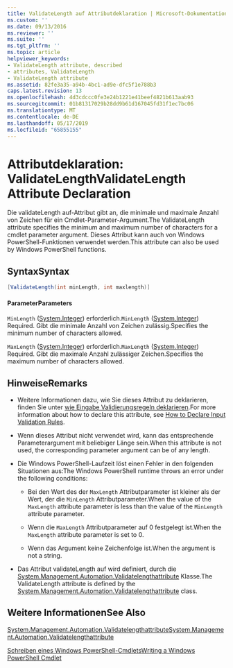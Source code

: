 ```yaml
---
title: ValidateLength auf Attributdeklaration | Microsoft-Dokumentation
ms.custom: ''
ms.date: 09/13/2016
ms.reviewer: ''
ms.suite: ''
ms.tgt_pltfrm: ''
ms.topic: article
helpviewer_keywords:
- ValidateLength attribute, described
- attributes, ValidateLength
- ValidateLength attribute
ms.assetid: 82fe3a35-a94b-4bc1-ad9e-dfc5f1e788b3
caps.latest.revision: 13
ms.openlocfilehash: 4d3cdccc0fe3e24b1221e41beef4821b613aab93
ms.sourcegitcommit: 01b81317029b28dd9b61d167045fd31f1ec7bc06
ms.translationtype: MT
ms.contentlocale: de-DE
ms.lasthandoff: 05/17/2019
ms.locfileid: "65855155"
---
```

# <a name="validatelength-attribute-declaration"></a><span data-ttu-id="d566f-102">Attributdeklaration: ValidateLength</span><span class="sxs-lookup"><span data-stu-id="d566f-102">ValidateLength Attribute Declaration</span></span>

<span data-ttu-id="d566f-103">Die validateLength auf-Attribut gibt an, die minimale und maximale Anzahl von Zeichen für ein Cmdlet-Parameter-Argument.</span><span class="sxs-lookup"><span data-stu-id="d566f-103">The ValidateLength attribute specifies the minimum and maximum number of characters for a cmdlet parameter argument.</span></span> <span data-ttu-id="d566f-104">Dieses Attribut kann auch von Windows PowerShell-Funktionen verwendet werden.</span><span class="sxs-lookup"><span data-stu-id="d566f-104">This attribute can also be used by Windows PowerShell functions.</span></span>

## <a name="syntax"></a><span data-ttu-id="d566f-105">Syntax</span><span class="sxs-lookup"><span data-stu-id="d566f-105">Syntax</span></span>

```csharp
[ValidateLength(int minLength, int maxlength)]
```

#### <a name="parameters"></a><span data-ttu-id="d566f-106">Parameter</span><span class="sxs-lookup"><span data-stu-id="d566f-106">Parameters</span></span>

<span data-ttu-id="d566f-107">`MinLength` ([System.Integer](/dotnet/api/System.Integer)) erforderlich.</span><span class="sxs-lookup"><span data-stu-id="d566f-107">`MinLength` ([System.Integer](/dotnet/api/System.Integer)) Required.</span></span> <span data-ttu-id="d566f-108">Gibt die minimale Anzahl von Zeichen zulässig.</span><span class="sxs-lookup"><span data-stu-id="d566f-108">Specifies the minimum number of characters allowed.</span></span>

<span data-ttu-id="d566f-109">`MaxLength` ([System.Integer](/dotnet/api/System.Integer)) erforderlich.</span><span class="sxs-lookup"><span data-stu-id="d566f-109">`MaxLength` ([System.Integer](/dotnet/api/System.Integer)) Required.</span></span> <span data-ttu-id="d566f-110">Gibt die maximale Anzahl zulässiger Zeichen.</span><span class="sxs-lookup"><span data-stu-id="d566f-110">Specifies the maximum number of characters allowed.</span></span>

## <a name="remarks"></a><span data-ttu-id="d566f-111">Hinweise</span><span class="sxs-lookup"><span data-stu-id="d566f-111">Remarks</span></span>

- <span data-ttu-id="d566f-112">Weitere Informationen dazu, wie Sie dieses Attribut zu deklarieren, finden Sie unter [wie Eingabe Validierungsregeln deklarieren](./how-to-validate-parameter-input.md).</span><span class="sxs-lookup"><span data-stu-id="d566f-112">For more information about how to declare this attribute, see [How to Declare Input Validation Rules](./how-to-validate-parameter-input.md).</span></span>

- <span data-ttu-id="d566f-113">Wenn dieses Attribut nicht verwendet wird, kann das entsprechende Parameterargument mit beliebiger Länge sein.</span><span class="sxs-lookup"><span data-stu-id="d566f-113">When this attribute is not used, the corresponding parameter argument can be of any length.</span></span>

- <span data-ttu-id="d566f-114">Die Windows PowerShell-Laufzeit löst einen Fehler in den folgenden Situationen aus:</span><span class="sxs-lookup"><span data-stu-id="d566f-114">The Windows PowerShell runtime throws an error under the following conditions:</span></span>

    - <span data-ttu-id="d566f-115">Bei den Wert des der `MaxLength` Attributparameter ist kleiner als der Wert, der die `MinLength` Attributparameter.</span><span class="sxs-lookup"><span data-stu-id="d566f-115">When the value of the `MaxLength` attribute parameter is less than the value of the `MinLength` attribute parameter.</span></span>

    - <span data-ttu-id="d566f-116">Wenn die `MaxLength` Attributparameter auf 0 festgelegt ist.</span><span class="sxs-lookup"><span data-stu-id="d566f-116">When the `MaxLength` attribute parameter is set to 0.</span></span>

    - <span data-ttu-id="d566f-117">Wenn das Argument keine Zeichenfolge ist.</span><span class="sxs-lookup"><span data-stu-id="d566f-117">When the argument is not a string.</span></span>

- <span data-ttu-id="d566f-118">Das Attribut validateLength auf wird definiert, durch die [System.Management.Automation.Validatelengthattribute](/dotnet/api/System.Management.Automation.ValidateLengthAttribute) Klasse.</span><span class="sxs-lookup"><span data-stu-id="d566f-118">The ValidateLength attribute is defined by the [System.Management.Automation.Validatelengthattribute](/dotnet/api/System.Management.Automation.ValidateLengthAttribute) class.</span></span>

## <a name="see-also"></a><span data-ttu-id="d566f-119">Weitere Informationen</span><span class="sxs-lookup"><span data-stu-id="d566f-119">See Also</span></span>

[<span data-ttu-id="d566f-120">System.Management.Automation.Validatelengthattribute</span><span class="sxs-lookup"><span data-stu-id="d566f-120">System.Management.Automation.Validatelengthattribute</span></span>](/dotnet/api/System.Management.Automation.ValidateLengthAttribute)

[<span data-ttu-id="d566f-121">Schreiben eines Windows PowerShell-Cmdlets</span><span class="sxs-lookup"><span data-stu-id="d566f-121">Writing a Windows PowerShell Cmdlet</span></span>](./writing-a-windows-powershell-cmdlet.md)
